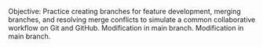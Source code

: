 Objective: Practice creating branches for feature development, merging branches, and resolving merge conflicts to simulate a common collaborative workflow on Git and GitHub.
Modification in main branch.
Modification in main branch.
